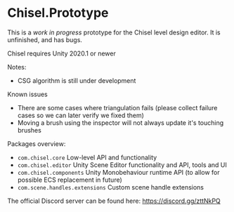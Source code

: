 # Chisel.Prototype

This is a *work in progress* prototype for the Chisel level design editor.
It is unfinished, and has bugs.

Chisel requires Unity 2020.1 or newer

Notes:
- CSG algorithm is still under development

Known issues

* There are some cases where triangulation fails (please collect failure cases so we can later verify we fixed them)
* Moving a brush using the inspector will not always update it's touching brushes

Packages overview:
* `com.chisel.core` Low-level API and functionality
* `com.chisel.editor` Unity Scene Editor functionality and API, tools and UI
* `com.chisel.components` Unity Monobehaviour runtime API (to allow for possible ECS replacement in future)
* `com.scene.handles.extensions` Custom scene handle extensions


The official Discord server can be found here: https://discord.gg/zttNkPQ
